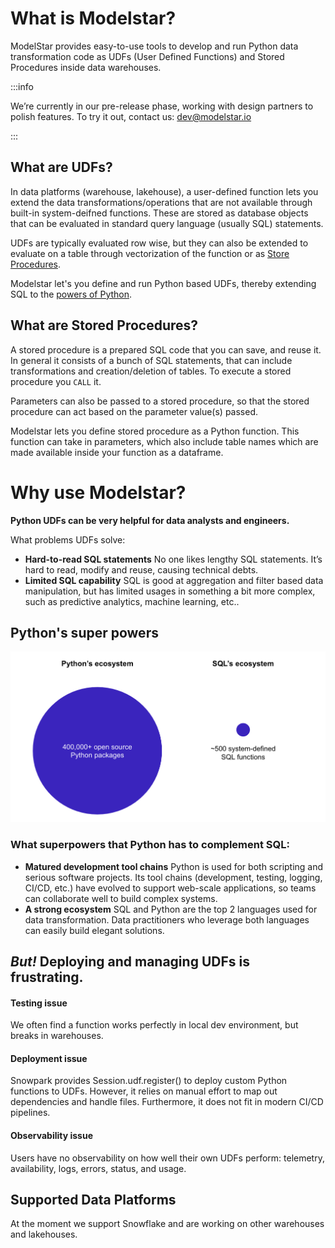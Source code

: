 # What is Modelstar?

ModelStar provides easy-to-use tools to develop and run Python data transformation code as UDFs (User Defined Functions) and Stored Procedures inside data warehouses.

:::info

We’re currently in our pre-release phase, working with design partners to polish features. To try it out, contact us: dev@modelstar.io

:::

## What are UDFs?

In data platforms (warehouse, lakehouse), a user-defined function lets you extend the data transformations/operations that are not available through built-in system-deifned functions. These are stored as database objects that can be evaluated in standard query language (usually SQL) statements.

UDFs are typically evaluated row wise, but they can also be extended to evaluate on a table through vectorization of the function or as [Store Procedures](#what-are-stored-procedures).

Modelstar let's you define and run Python based UDFs, thereby extending SQL to the [powers of Python](#pythons-super-powers).

<!-- TODO: Add an example code here to show how a UDF in python is defined and how it is called in SQL. -->

## What are Stored Procedures?

A stored procedure is a prepared SQL code that you can save, and reuse it. In general it consists of a bunch of SQL statements, that can include transformations and creation/deletion of tables. To execute a stored procedure you `CALL` it.

Parameters can also be passed to a stored procedure, so that the stored procedure can act based on the parameter value(s) passed.

Modelstar lets you define stored procedure as a Python function. This function can take in parameters, which also include table names which are made available inside your function as a dataframe.

<!-- TODO: More on SProcs can be found here, which includes information about limitations, best practice, when to use one and examples. -->

# Why use Modelstar?

**Python UDFs can be very helpful for data analysts and engineers.**

What problems UDFs solve:

-   **Hard-to-read SQL statements**
    No one likes lengthy SQL statements. It’s hard to read, modify and reuse, causing technical debts.
-   **Limited SQL capability**
    SQL is good at aggregation and filter based data manipulation, but has limited usages in something a bit more complex, such as predictive analytics, machine learning, etc..

## Python's super powers

![Python vs SQL](./python-vs-sql.png)

### What superpowers that Python has to complement SQL:

-   **Matured development tool chains** Python is used for both scripting and serious software projects. Its tool chains (development, testing, logging, CI/CD, etc.) have evolved to support web-scale applications, so teams can collaborate well to build complex systems.
-   **A strong ecosystem** SQL and Python are the top 2 languages used for data transformation. Data practitioners who leverage both languages can easily build elegant solutions.

## _But!_ Deploying and managing UDFs is frustrating.

#### Testing issue

We often find a function works perfectly in local dev environment, but breaks in warehouses.

#### Deployment issue

Snowpark provides Session.udf.register() to deploy custom Python functions to UDFs. However, it relies on manual effort to map out dependencies and handle files. Furthermore, it does not fit in modern CI/CD pipelines.

#### Observability issue

Users have no observability on how well their own UDFs perform: telemetry, availability, logs, errors, status, and usage.

## Supported Data Platforms

At the moment we support Snowflake and are working on other warehouses and lakehouses.

<!-- TODO: Roadmap -->
